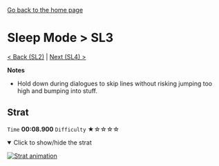 [Go back to the home page](https://github.com/Doublevil/scbspeedrun)

# Sleep Mode > SL3

[< Back (SL2)](https://github.com/Doublevil/scbspeedrun/blob/main/levels/sl/SL2.md) | [Next (SL4) >](https://github.com/Doublevil/scbspeedrun/blob/main/levels/sl/SL4.md)

**Notes**
- Hold down during dialogues to skip lines without risking jumping too high and bumping into stuff.

## Strat

`Time` **00:08.900** `Difficulty` ★☆☆☆☆
<details open>
  <summary>Click to show/hide the strat</summary>

  [![Strat animation](https://github.com/Doublevil/scbspeedrun/blob/main/media/levels/sl/SL3_Strat.webp)](https://github.com/Doublevil/scbspeedrun/blob/main/media/levels/sl/SL3_Strat.mp4)
</details>
